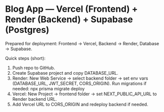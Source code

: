 # Blog App — Vercel (Frontend) + Render (Backend) + Supabase (Postgres)

Prepared for deployment: Frontend -> Vercel, Backend -> Render, Database -> Supabase.

Quick steps (short):
1) Push repo to GitHub.
2) Create Supabase project and copy DATABASE_URL.
3) Render: New Web Service -> select backend folder -> set env vars (DATABASE_URL, JWT_SECRET, CORS_ORIGIN).
   Run migrations if needed: npx prisma migrate deploy
4) Vercel: New Project -> frontend folder -> set NEXT_PUBLIC_API_URL to Render backend URL.
5) Add Vercel URL to CORS_ORIGIN and redeploy backend if needed.
